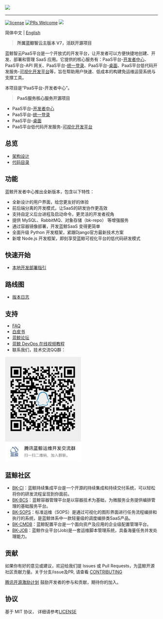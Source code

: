 ![](docs/resource/img/bk_paas_zh.png)

---

[![license](https://img.shields.io/badge/license-MIT-brightgreen.svg?style=flat)](https://github.com/TencentBlueKing/bk-paas/blob/main/LICENSE.txt) [![PRs Welcome](https://img.shields.io/badge/PRs-welcome-brightgreen.svg)](https://github.com/TencentBlueKing/bk-paas/pulls) [![](https://travis-ci.com/Tencent/bk-PaaS.svg?token=ypkHQqxUR3Y3ctuD7qFS&branch=master)](https://travis-ci.com/Tencent/bk-PaaS)


简体中文 | [English](readme_en.md)

>**所属蓝鲸智云主版本 V7，活跃开源项目**

蓝鲸智云PaaS平台是一个开放式的开发平台，让开发者可以方便快捷地创建、开发、部署和管理 SaaS 应用。它提供的核心服务有：PaaS平台-[开发者中心](https://github.com/tencentblueking/blueking-paas)、PaaS平台-API 网关、PaaS平台-[统一登录](https://github.com/TencentBlueKing/bk-user)、PaaS平台-[桌面](https://github.com/TencentBlueKing/blueking-console)、PaaS平台低代码开发服务-[可视化开发平台](https://github.com/TencentBlueKing/bk-lesscode)等，旨在帮助用户快速、低成本的构建免运维运营系统与支撑工具。

本项目是“PaaS平台-开发者中心”。

>**PaaS服务核心服务开源项目**

- PaaS平台-[开发者中心](https://github.com/tencentblueking/blueking-paas)
- PaaS平台-[统一登录](https://github.com/TencentBlueKing/bk-user)
- PaaS平台-[桌面](https://github.com/TencentBlueKing/blueking-console)
- PaaS平台低代码开发服务-[可视化开发平台](https://github.com/TencentBlueKing/bk-lesscode)

## 总览

- [架构设计](docs/overview/architecture.md)
- [代码目录](docs/overview/project_codes.md)

## 功能

蓝鲸开发者中心推出全新版本，包含以下特性：

- 全新设计的用户界面，给您更友好的体验
- 前后端分离的开发模式，让SaaS的研发协作更高效
- 支持自定义后台进程及启动命令，更灵活的开发者视角
- 提供 MySQL、RabbitMQ、对象存储（bk-repo） 等增强服务
- 通过容器镜像部署，开发蓝鲸SaaS 变得更简单
- 全面升级 Python 开发框架，紧跟Django官方最新技术方案
- 新增 Node.js 开发框架，即刻享受蓝鲸可视化平台的低代码研发模式

## 快速开始 

- [本地开发部署指引](/docs/install/develop_guide.md)

## 路线图

- [版本日志](docs/release.md)

## 支持

- [FAQ](https://bk.tencent.com/docs/markdown/PaaS平台/产品白皮书/常见问题/FAQ.md)
- [白皮书](https://bk.tencent.com/docs/markdown/PaaS平台/产品白皮书/产品简介/README.md)
- [蓝鲸论坛](https://bk.tencent.com/s-mart/community)
- [蓝鲸 DevOps 在线视频教程](https://bk.tencent.com/s-mart/video)
- 联系我们，技术交流QQ群：

<img src="docs/resource/img/bk_qq_group.png" width="250" hegiht="250" align=center />

## 蓝鲸社区
- [BK-CI](https://github.com/Tencent/bk-ci)：蓝鲸持续集成平台是一个开源的持续集成和持续交付系统，可以轻松将你的研发流程呈现到你面前。
- [BK-BCS](https://github.com/Tencent/bk-bcs)：蓝鲸容器管理平台是以容器技术为基础，为微服务业务提供编排管理的基础服务平台。
- [BK-SOPS](https://github.com/Tencent/bk-sops)：标准运维（SOPS）是通过可视化的图形界面进行任务流程编排和执行的系统，是蓝鲸体系中一款轻量级的调度编排类SaaS产品。
- [BK-CMDB](https://github.com/Tencent/bk-cmdb)：蓝鲸配置平台是一个面向资产及应用的企业级配置管理平台。
- [BK-JOB](https://github.com/Tencent/bk-job)：蓝鲸作业平台(Job)是一套运维脚本管理系统，具备海量任务并发处理能力。

## 贡献 
如果你有好的意见或建议，欢迎给我们提 Issues 或 Pull Requests，为蓝鲸开源社区贡献力量。关于分支/issue及PR, 请查看 [CONTRIBUTING](docs/CONTRIBUTING.md)

[腾讯开源激励计划](https://opensource.tencent.com/contribution) 鼓励开发者的参与和贡献，期待你的加入。

## 协议

基于 MIT 协议， 详细请参考[LICENSE](LICENSE.txt)
